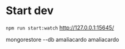 # Start dev
`npm run start:watch`
http://127.0.0.1:15645/


mongorestore --db amaliacardo amaliacardo